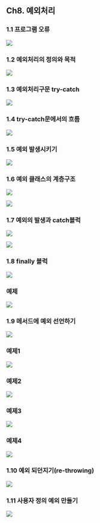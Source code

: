 ## Ch8. 예외처리

### 1.1 프로그램 오류

![](C:\Users\IBK\Desktop\Java\200128_자바예외처리\capture\1.PNG)



### 1.2 예외처리의 정의와 목적

![](C:\Users\IBK\Desktop\Java\200128_자바예외처리\capture\2.PNG)



### 1.3 예외처리구문  try-catch

![](C:\Users\IBK\Desktop\Java\200128_자바예외처리\capture\3.PNG)



### 1.4 try-catch문에서의 흐름

![](C:\Users\IBK\Desktop\Java\200128_자바예외처리\capture\4.PNG)



### 1.5 예외 발생시키기

![](C:\Users\IBK\Desktop\Java\200128_자바예외처리\capture\5.PNG)



### 1.6 예외 클래스의 계층구조

![](C:\Users\IBK\Desktop\Java\200128_자바예외처리\capture\6.PNG)



![](C:\Users\IBK\Desktop\Java\200128_자바예외처리\capture\7.PNG)



### 1.7 예외의 발생과 catch블럭

![](C:\Users\IBK\Desktop\Java\200128_자바예외처리\capture\8.PNG)



![](C:\Users\IBK\Desktop\Java\200128_자바예외처리\capture\9.PNG)



### 1.8  finally 블럭

![](C:\Users\IBK\Desktop\Java\200128_자바예외처리\capture\10.PNG)

### 예제

![](C:\Users\IBK\Desktop\Java\200128_자바예외처리\capture\11.PNG)



### 1.9 메서드에 예외 선언하기

![](C:\Users\IBK\Desktop\Java\200128_자바예외처리\capture\12.PNG)

### 예제1

![](C:\Users\IBK\Desktop\Java\200128_자바예외처리\capture\13.PNG)

### 예제2

![](C:\Users\IBK\Desktop\Java\200128_자바예외처리\capture\14.PNG)



### 예제3

![](C:\Users\IBK\Desktop\Java\200128_자바예외처리\capture\15.PNG)

### 예제4

![](C:\Users\IBK\Desktop\Java\200128_자바예외처리\capture\16.PNG)



### 1.10 예외 되던지기(re-throwing)

![](C:\Users\IBK\Desktop\Java\200128_자바예외처리\capture\17.PNG)



### 1.11 사용자 정의 예외 만들기

![](C:\Users\IBK\Desktop\Java\200128_자바예외처리\capture\18.PNG)

